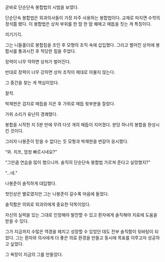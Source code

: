곧바로 단순단속 봉합법의 시범을 보였다.

단순단속 봉합법은 외과의사들이 가장 자주 사용하는 봉합법이다. 교재로 따지면 수학의 정석쯤 됐다. 이 봉합법은 상처 부위를 한 땀 한 땀 꿰매고 매듭을 짓는 게 특징이다.

끼기기긱.

그는 니들홀더로 봉합침을 조인 후 모형의 조직 속에 삽입했다. 그리고 벌어진 상처에 봉합사를 통과시킨 후 적당한 힘을 주었다.

장력이 너무 약하면 상처가 벌어진다.

반대로 장력이 너무 강하면 상처 조직이 제대로 아물지 않는다.

그 중간을 찾는 게 핵심이었다.

찰칵.

박재현은 검지로 매듭을 지은 후 가위로 매듭 윗부분을 잘랐다.

가위 소리가 유난히 경쾌했다.

봉합을 시작한 지 5분 만에 무려 다섯 개의 매듭이 지어졌다. 분당 하나의 봉합을 완성시킨 것이다.

그러자 나봉준이 믿을 수 없다는 듯 모형과 박재현을 번갈아 응시했다.

“와. 치프, 엄청 빠르시네요?”

“그만큼 연습을 많이 했으니까. 솔직히 단순단속 봉합법 가르쳐 준다고 실망했지?”

“…네.”

나봉준이 솔직하게 대답했다.

첫인상은 별로였지만 그는 나봉준이 갈수록 마음에 들었다.

솔직함은 의외로 외과의에게 중요한 덕목이었다.

자신의 실력을 있는 그대로 인정해야 발전할 수 있고 환자에게 솔직해야 치료에 도움을 받을 수 있다.

그가 지금까지 수많은 역경을 헤치고 성장할 수 있었던 데도 전부 솔직함이 뒷바탕이 되었다. 그는 환자와 의사에게 더 좋은 의료 환경을 만들고 동시에 목표를 이루고자 성공하고 싶었다.

그 욕망이 지금의 그를 만들었다.